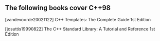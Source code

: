 The following books cover C++98
-------------------------------

[vandevoorde20021122] C++ Templates: The Complete Guide 1st Edition

[josuttis19990822] The C++ Standard Library: A Tutorial and Reference 1st Edition
